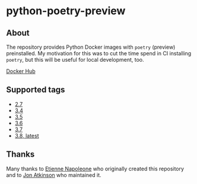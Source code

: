 # python-poetry-preview

## About

The repository provides Python Docker images with `poetry` (preview) preinstalled. My motivation for this was to cut the time spend in CI installing `poetry`, but this will be useful for local development, too.

[Docker Hub](https://hub.docker.com/r/acidrain/python-poetry-preview/)

## Supported tags

* [2.7](https://github.com/mathieu-lemay/python-poetry-preview/blob/master/2.7/Dockerfile)
* [3.4](https://github.com/mathieu-lemay/python-poetry-preview/blob/master/3.4/Dockerfile)
* [3.5](https://github.com/mathieu-lemay/python-poetry-preview/blob/master/3.5/Dockerfile)
* [3.6](https://github.com/mathieu-lemay/python-poetry-preview/blob/master/3.6/Dockerfile)
* [3.7](https://github.com/mathieu-lemay/python-poetry-preview/blob/master/3.7/Dockerfile)
* [3.8, latest](https://github.com/mathieu-lemay/python-poetry-preview/blob/master/3.8/Dockerfile)

## Thanks

Many thanks to [Etienne Napoleone](https://github.com/etienne-napoleone) who originally created this repository
and to [Jon Atkinson](https://github.com/jonatkinson) who maintained it.
